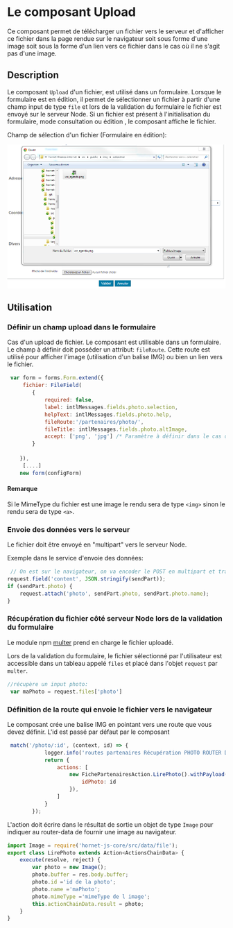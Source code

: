 # Le composant Upload

Ce composant permet de télécharger un fichier vers le serveur et d'afficher ce fichier dans la page rendue sur le navigateur soit sous forme d'une image soit sous la forme d'un lien vers ce fichier dans le cas où il ne s'agit pas d'une image.

## Description 

Le composant `Upload` d'un fichier, est utilisé dans un formulaire. 
Lorsque le formulaire est en édition, il permet de sélectionner un fichier à partir d'une champ input de type `file` et lors de la validation du formulaire le fichier est envoyé sur le serveur Node.
Si un fichier est présent à l'initialisation du formulaire, mode consultation ou édition , le composant affiche le fichier.

Champ de sélection d'un fichier (Formulaire en édition):

![Champs Upload de fichier affiché](./sources/composants/upload/ChampUpload.png)

## Utilisation

### Définir un champ upload dans le formulaire
Cas d'un upload de fichier.
Le composant est utilisable dans un formulaire. Le champ à définir doit posséder un attribut: `fileRoute`.
Cette route est utilisé pour afficher l'image (utilisation d'un balise IMG) ou bien un lien vers le fichier.

```javascript
 var form = forms.Form.extend({
     fichier: FileField(
        {
            required: false,
            label: intlMessages.fields.photo.selection,
            helpText: intlMessages.fields.photo.help,
            fileRoute:'/partenaires/photo/',
            fileTitle: intlMessages.fields.photo.altImage,
            accept: ['png', 'jpg'] /* Paramètre à définir dans le cas d'une image uniquement, à retirer sinon */
        }

    }),
     [....]
    new form(configForm)
```

#### Remarque
Si le MimeType du fichier est une image le rendu sera de type `<img>` sinon le rendu sera de type `<a>`. 

### Envoie des données vers le serveur

Le fichier doit être envoyé en "multipart" vers le serveur Node.

Exemple dans le service d'envoie des données:

```javascript
 // On est sur le navigateur, on va encoder le POST en multipart et transférer le corps en JSON et l'image dans un "part" séparé
request.field('content', JSON.stringify(sendPart));
if (sendPart.photo) {
    request.attach('photo', sendPart.photo, sendPart.photo.name);
}
```

### Récupération du fichier côté serveur Node lors de la validation du formulaire

Le module npm [multer](https://www.npmjs.com/package/multer) prend en charge le fichier uploadé.

Lors de la validation du formulaire, le fichier sélectionné par l'utilisateur est accessible dans un tableau appelé `files` et placé dans l'objet `request` par `multer`.

```javascript
//récupère un input photo:
 var maPhoto = request.files['photo']
```


### Définition de la route qui envoie le fichier vers le navigateur

Le composant crée une balise IMG en pointant vers une route que vous devez définir. L'id est passé par défaut par le composant

```javascript
 match('/photo/:id', (context, id) => {
            logger.info('routes partenaires Récupération PHOTO ROUTER DATA', id);
            return {
                actions: [
                    new FichePartenairesAction.LirePhoto().withPayload({
                        idPhoto: id
                    }),
                ]
            }
        });
```

L'action doit écrire dans le résultat de sortie un objet de type `Image` pour indiquer au router-data de fournir une image au navigateur.

```javascript
import Image = require('hornet-js-core/src/data/file');
export class LirePhoto extends Action<ActionsChainData> {
    execute(resolve, reject) {
        var photo = new Image();
        photo.buffer = res.body.buffer; 
        photo.id ='id de la photo';
        photo.name ='maPhoto';
        photo.mimeType ='mimeType de l image';
        this.actionChainData.result = photo;
    }
}
```

